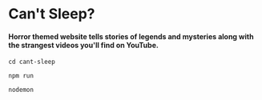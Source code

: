 # Can't Sleep?

#### Horror themed website tells stories of legends and mysteries along with the strangest videos you'll find on YouTube.

`cd cant-sleep`

`npm run`

`nodemon`
